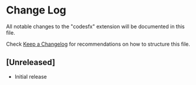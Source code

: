 # Change Log

All notable changes to the "codesfx" extension will be documented in this file.

Check [Keep a Changelog](http://keepachangelog.com/) for recommendations on how to structure this file.

## [Unreleased]

- Initial release